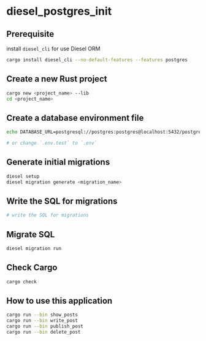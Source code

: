 # diesel_postgres_init

## Prerequisite

install `diesel_cli` for use Diesel ORM

```bash
cargo install diesel_cli --no-default-features --features postgres
```

## Create a new Rust project

```bash
cargo new <project_name> --lib
cd <project_name>
```

## Create a database environment file

```bash
echo DATABASE_URL=postgresql://postgres:postgres@localhost:5432/postgres > .env

# or change `.env.test` to `.env`
```

## Generate initial migrations

```bash
diesel setup
diesel migration generate <migration_name>
```

## Write the SQL for migrations

```bash
# write the SQL for migrations
```

## Migrate SQL

```bash
diesel migration run
```

## Check Cargo

```bash
cargo check
```

## How to use this application

```bash
cargo run --bin show_posts
cargo run --bin write_post
cargo run --bin publish_post
cargo run --bin delete_post
```